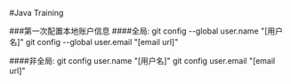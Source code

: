 #Java Training

###第一次配置本地账户信息
####全局:
git config --global user.name "[用户名]"
git config --global user.email "[email url]"

####非全局:
git config user.name "[用户名]"
git config user.email "[email url]"

